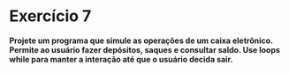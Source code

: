 # Exercício 7
**Projete um programa que simule as operações de um caixa eletrônico. Permite ao usuário fazer depósitos, saques e consultar saldo. Use loops while para manter a interação até que o usuário decida sair.**